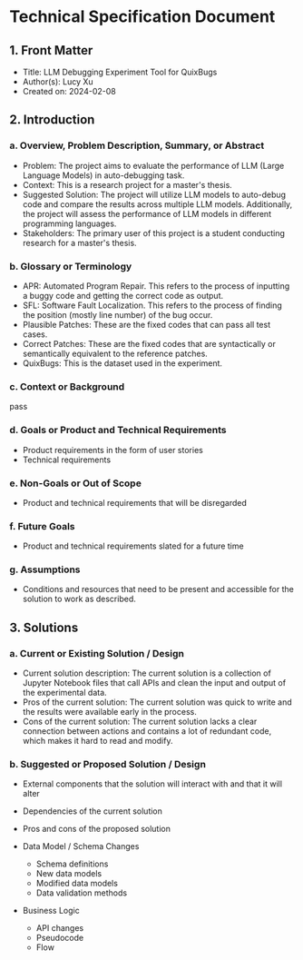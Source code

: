 # Technical Specification Document

## 1. Front Matter

- Title: LLM Debugging Experiment Tool for QuixBugs
- Author(s): Lucy Xu
- Created on: 2024-02-08

## 2. Introduction

### a. Overview, Problem Description, Summary, or Abstract

- Problem: The project aims to evaluate the performance of LLM (Large Language Models) in auto-debugging task.
- Context: This is a research project for a master's thesis.
- Suggested Solution: The project will utilize LLM models to auto-debug code and compare the results across multiple LLM models. Additionally, the project will assess the performance of LLM models in different programming languages.
- Stakeholders: The primary user of this project is a student conducting research for a master's thesis.

### b. Glossary or Terminology

- APR: Automated Program Repair. This refers to the process of inputting a buggy code and getting the correct code as output.
- SFL: Software Fault Localization. This refers to the process of finding the position (mostly line number) of the bug occur.
- Plausible Patches: These are the fixed codes that can pass all test cases.
- Correct Patches: These are the fixed codes that are syntactically or semantically equivalent to the reference patches.
- QuixBugs: This is the dataset used in the experiment.

### c. Context or Background

pass

### d. Goals or Product and Technical Requirements

- Product requirements in the form of user stories
- Technical requirements

### e. Non-Goals or Out of Scope

- Product and technical requirements that will be disregarded

### f. Future Goals

- Product and technical requirements slated for a future time

### g. Assumptions

- Conditions and resources that need to be present and accessible for the solution to work as described.

## 3. Solutions

### a. Current or Existing Solution / Design

- Current solution description: The current solution is a collection of Jupyter Notebook files that call APIs and clean the input and output of the experimental data.
- Pros of the current solution: The current solution was quick to write and the results were available early in the process.
- Cons of the current solution: The current solution lacks a clear connection between actions and contains a lot of redundant code, which makes it hard to read and modify.

### b. Suggested or Proposed Solution / Design

- External components that the solution will interact with and that it will alter

- Dependencies of the current solution

- Pros and cons of the proposed solution

- Data Model / Schema Changes
  - Schema definitions
  - New data models
  - Modified data models
  - Data validation methods
- Business Logic
  - API changes
  - Pseudocode
  - Flow
